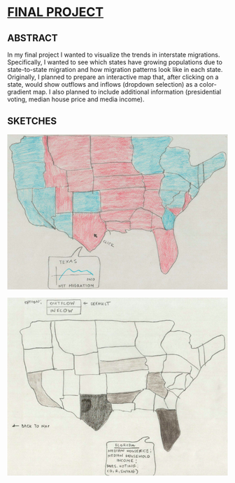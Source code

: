 # [FINAL PROJECT](https://agilarowski.github.io/Interactive-Data-Vis-Fall2022/FINAL_PROJECT_DATAVIS/index.html)

## ABSTRACT

In my final project I wanted to visualize the trends in interstate migrations. Specifically, I wanted to see which states have growing populations due to state-to-state migration and how migration patterns look like in each state. Originally, I planned to prepare an interactive map that, after clicking on a state, would show outflows and inflows (dropdown selection) as a color-gradient map. I also planned to include additional information (presidential voting, median house price and media income).

## SKETCHES

![FinalProjectPictures/RD_map.png](https://github.com/agilarowski/Interactive-Data-Vis-Fall2022/blob/main/Portfolio/FinalProjectPictures/RD_map.png)

![FinalProjectPictures/Gradient_map.png](https://github.com/agilarowski/Interactive-Data-Vis-Fall2022/blob/main/Portfolio/FinalProjectPictures/Gradient_map.png)


